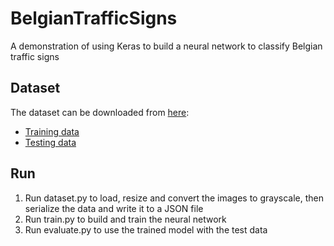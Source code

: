 # BelgianTrafficSigns
A demonstration of using Keras to build a neural network to classify Belgian traffic signs

## Dataset
The dataset can be downloaded from [here](https://btsd.ethz.ch/shareddata/):
- [Training data](https://btsd.ethz.ch/shareddata/BelgiumTSC/BelgiumTSC_Training.zip)
- [Testing data](https://btsd.ethz.ch/shareddata/BelgiumTSC/BelgiumTSC_Testing.zip)

## Run
1. Run dataset.py to load, resize and convert the images to grayscale, then serialize the data and write it to a JSON file
2. Run train.py to build and train the neural network
3. Run evaluate.py to use the trained model with the test data